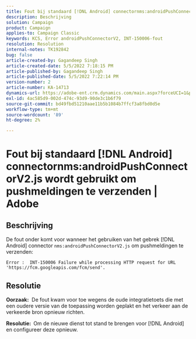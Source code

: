 ```yaml
---
title: Fout bij standaard [!DNL Android] connectornms:androidPushConnectorV2.js wordt gebruikt om pushmeldingen te verzenden | Adobe
description: Beschrijving
solution: Campaign
product: Campaign
applies-to: Campaign Classic
keywords: KCS, Error androidPushConnectorV2, INT-150006-fout
resolution: Resolution
internal-notes: TK192842
bug: false
article-created-by: Gagandeep Singh
article-created-date: 5/5/2022 7:18:15 PM
article-published-by: Gagandeep Singh
article-published-date: 5/5/2022 7:22:14 PM
version-number: 2
article-number: KA-14713
dynamics-url: https://adobe-ent.crm.dynamics.com/main.aspx?forceUCI=1&pagetype=entityrecord&etn=knowledgearticle&id=6036cf1a-a8cc-ec11-a7b5-6045bd00dd66
exl-id: 4ac585d9-002d-474c-93d9-90de3c1b6f79
source-git-commit: bd49fbd51210aae11b5b1084b7ffcf3a8fbd0d5e
workflow-type: tm+mt
source-wordcount: '89'
ht-degree: 2%

---
```


# Fout bij standaard [!DNL Android] connectornms:androidPushConnectorV2.js wordt gebruikt om pushmeldingen te verzenden | Adobe

## Beschrijving




De fout onder komt voor wanneer het gebruiken van het gebrek [!DNL Android] connector `nms:androidPushConnectorV2.js` om pushmeldingen te verzenden:

```
Error :  INT-150006 Failure while processing HTTP request for URL 'https://fcm.googleapis.com/fcm/send'.
```

## Resolutie


<b>Oorzaak:</b>  De fout kwam voor toe wegens de oude integratietoets die met een oudere versie van de toepassing worden geplakt en het verkeer aan de verkeerde bron opnieuw richten.

<b>Resolutie:  </b>Om de nieuwe dienst tot stand te brengen voor [!DNL Android] en configureer deze opnieuw.
